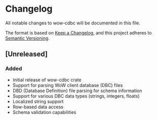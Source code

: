 # Changelog

All notable changes to wow-cdbc will be documented in this file.

The format is based on [Keep a Changelog](https://keepachangelog.com/en/1.0.0/),
and this project adheres to [Semantic Versioning](https://semver.org/spec/v2.0.0.html).

## [Unreleased]

### Added
- Initial release of wow-cdbc crate
- Support for parsing WoW client database (DBC) files
- DBD (Database Definition) file parsing for schema information
- Support for various DBC data types (strings, integers, floats)
- Localized string support
- Row-based data access
- Schema validation capabilities